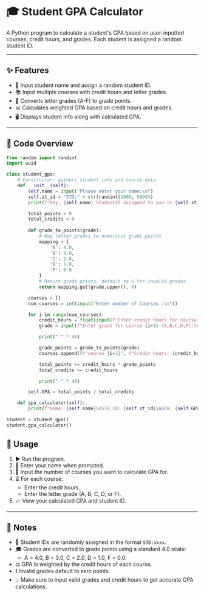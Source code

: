 # 🎓 Student GPA Calculator

A Python program to calculate a student's GPA based on user-inputted courses, credit hours, and grades. Each student is assigned a random student ID.

---

## ✨ Features

- 👤 Input student name and assign a random student ID.
- 📚 Input multiple courses with credit hours and letter grades.
- 🔢 Converts letter grades (A-F) to grade points.
- 📊 Calculates weighted GPA based on credit hours and grades.
- 🖥️ Displays student info along with calculated GPA.

---

## 🧾 Code Overview

```python
from random import randint
import uuid

class student_gpa:
    # Constructor: gathers student info and course data
    def __init__(self):
        self.name = input("Please enter your name:\n")
        self.st_id = "STD:" + str(randint(1000, 9999))
        print(f"Hey, {self.name} StudentID assigned to you is {self.st_id}")

        total_points = 0
        total_credits = 0
        
        def grade_to_points(grade):
            # Map letter grades to numerical grade points
            mapping = {
                'A': 4.0,
                'B': 3.0,
                'C': 2.0,
                'D': 1.0,
                'F': 0.0
            }
            # Return grade points, default to 0 for invalid grades
            return mapping.get(grade.upper(), 0)

        courses = []
        num_courses = int(input("Enter number of Courses :\n"))

        for i in range(num_courses):
            credit_hours = float(input(f"Enter credit hours for course {i+1}:\n"))
            grade = input(f"Enter grade for course {i+1} (A,B,C,D,F):\n")

            print("-" * 40)

            grade_points = grade_to_points(grade)
            courses.append((f"course {i+1}", f"Credit hours: {credit_hours}", f"Grades: {grade_points}"))

            total_points += credit_hours * grade_points
            total_credits += credit_hours

            print("-" * 40)

        self.GPA = total_points / total_credits

    def gpa_calculator(self):
        print(f"Name: {self.name}\nSTD_ID: {self.st_id}\nGPA: {self.GPA}")

student = student_gpa()
student.gpa_calculator()
```


## 🚀 Usage

1. ▶️ Run the program.
2. 📝 Enter your name when prompted.
3. 🔢 Input the number of courses you want to calculate GPA for.
4. ⏳ For each course:
   - Enter the credit hours.
   - Enter the letter grade (A, B, C, D, or F).
5. 📈 View your calculated GPA and student ID.

---

## 📝 Notes

- 🎫 Student IDs are randomly assigned in the format `STD:xxxx`.
- 🎓 Grades are converted to grade points using a standard 4.0 scale:
  - A = 4.0, B = 3.0, C = 2.0, D = 1.0, F = 0.0.
- ⚖️ GPA is weighted by the credit hours of each course.
- ❗ Invalid grades default to zero points.
- 💡 Make sure to input valid grades and credit hours to get accurate GPA calculations.
